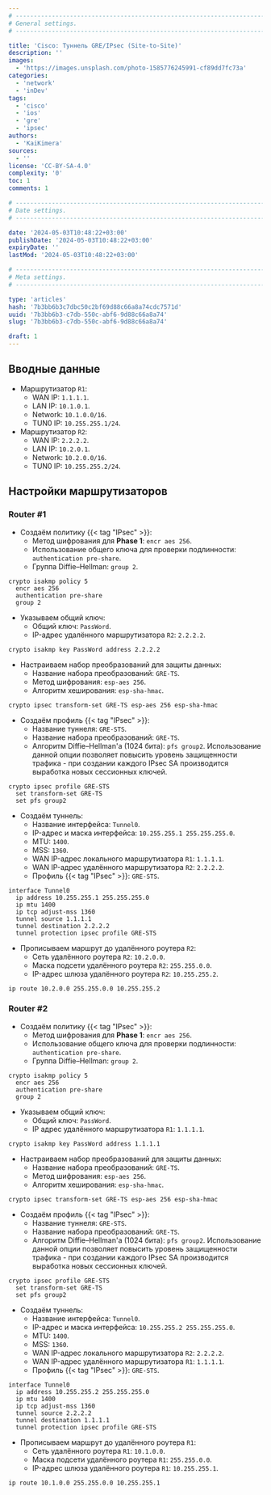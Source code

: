 ```yaml
---
# -------------------------------------------------------------------------------------------------------------------- #
# General settings.
# -------------------------------------------------------------------------------------------------------------------- #

title: 'Cisco: Туннель GRE/IPsec (Site-to-Site)'
description: ''
images:
  - 'https://images.unsplash.com/photo-1585776245991-cf89dd7fc73a'
categories:
  - 'network'
  - 'inDev'
tags:
  - 'cisco'
  - 'ios'
  - 'gre'
  - 'ipsec'
authors:
  - 'KaiKimera'
sources:
  - ''
license: 'CC-BY-SA-4.0'
complexity: '0'
toc: 1
comments: 1

# -------------------------------------------------------------------------------------------------------------------- #
# Date settings.
# -------------------------------------------------------------------------------------------------------------------- #

date: '2024-05-03T10:48:22+03:00'
publishDate: '2024-05-03T10:48:22+03:00'
expiryDate: ''
lastMod: '2024-05-03T10:48:22+03:00'

# -------------------------------------------------------------------------------------------------------------------- #
# Meta settings.
# -------------------------------------------------------------------------------------------------------------------- #

type: 'articles'
hash: '7b3bb6b3c7dbc50c2bf69d88c66a8a74cdc7571d'
uuid: '7b3bb6b3-c7db-550c-abf6-9d88c66a8a74'
slug: '7b3bb6b3-c7db-550c-abf6-9d88c66a8a74'

draft: 1
---
```




<!--more-->

## Вводные данные

- Маршрутизатор `R1`:
  - WAN IP: `1.1.1.1`.
  - LAN IP: `10.1.0.1`.
  - Network: `10.1.0.0/16`.
  - TUN0 IP: `10.255.255.1/24`.
- Маршрутизатор `R2`:
  - WAN IP: `2.2.2.2`.
  - LAN IP: `10.2.0.1`.
  - Network: `10.2.0.0/16`.
  - TUN0 IP: `10.255.255.2/24`.

## Настройки маршрутизаторов

### Router #1

- Создаём политику {{< tag "IPsec" >}}:
  - Метод шифрования для **Phase 1**: `encr aes 256`.
  - Использование общего ключа для проверки подлинности: `authentication pre-share`.
  - Группа Diffie–Hellman: `group 2`.

```
crypto isakmp policy 5
  encr aes 256
  authentication pre-share
  group 2
```

- Указываем общий ключ:
  - Общий ключ: `PassWord`.
  - IP-адрес удалённого маршрутизатора `R2`: `2.2.2.2`.

```
crypto isakmp key PassWord address 2.2.2.2
```

- Настраиваем набор преобразований для защиты данных:
  - Название набора преобразований: `GRE-TS`.
  - Метод шифрования: `esp-aes 256`.
  - Алгоритм хеширования: `esp-sha-hmac`.

```
crypto ipsec transform-set GRE-TS esp-aes 256 esp-sha-hmac
```

- Создаём профиль {{< tag "IPsec" >}}:
  - Название туннеля: `GRE-STS`.
  - Название набора преобразований: `GRE-TS`.
  - Алгоритм Diffie–Hellman'а (1024 бита): `pfs group2`. Использование данной опции позволяет повысить уровень защищенности трафика - при создании каждого IPsec SA производится выработка новых сессионных ключей.

```
crypto ipsec profile GRE-STS
  set transform-set GRE-TS
  set pfs group2
```

- Создаём туннель:
  - Название интерфейса: `Tunnel0`.
  - IP-адрес и маска интерфейса: `10.255.255.1 255.255.255.0`.
  - MTU: `1400`.
  - MSS: `1360`.
  - WAN IP-адрес локального маршрутизатора `R1`: `1.1.1.1`.
  - WAN IP-адрес удалённого маршрутизатора `R2`: `2.2.2.2`.
  - Профиль {{< tag "IPsec" >}}: `GRE-STS`.

```
interface Tunnel0
  ip address 10.255.255.1 255.255.255.0
  ip mtu 1400
  ip tcp adjust-mss 1360
  tunnel source 1.1.1.1
  tunnel destination 2.2.2.2
  tunnel protection ipsec profile GRE-STS
```

- Прописываем маршрут до удалённого роутера `R2`:
  - Сеть удалённого роутера `R2`: `10.2.0.0`.
  - Маска подсети удалённого роутера `R2`: `255.255.0.0`.
  - IP-адрес шлюза удалённого роутера `R2`: `10.255.255.2`.

```
ip route 10.2.0.0 255.255.0.0 10.255.255.2
```

### Router #2

- Создаём политику {{< tag "IPsec" >}}:
  - Метод шифрования для **Phase 1**: `encr aes 256`.
  - Использование общего ключа для проверки подлинности: `authentication pre-share`.
  - Группа Diffie–Hellman: `group 2`.

```
crypto isakmp policy 5
  encr aes 256
  authentication pre-share
  group 2
```

- Указываем общий ключ:
  - Общий ключ: `PassWord`.
  - IP адрес удалённого маршрутизатора `R1`: `1.1.1.1`.

```
crypto isakmp key PassWord address 1.1.1.1
```

- Настраиваем набор преобразований для защиты данных:
  - Название набора преобразований: `GRE-TS`.
  - Метод шифрования: `esp-aes 256`.
  - Алгоритм хеширования: `esp-sha-hmac`.

```
crypto ipsec transform-set GRE-TS esp-aes 256 esp-sha-hmac
```

- Создаём профиль {{< tag "IPsec" >}}:
  - Название туннеля: `GRE-STS`.
  - Название набора преобразований: `GRE-TS`.
  - Алгоритм Diffie–Hellman'а (1024 бита): `pfs group2`. Использование данной опции позволяет повысить уровень защищенности трафика - при создании каждого IPsec SA производится выработка новых сессионных ключей.

```
crypto ipsec profile GRE-STS
  set transform-set GRE-TS
  set pfs group2
```

- Создаём туннель:
  - Название интерфейса: `Tunnel0`.
  - IP-адрес и маска интерфейса: `10.255.255.2 255.255.255.0`.
  - MTU: `1400`.
  - MSS: `1360`.
  - WAN IP-адрес локального маршрутизатора `R2`: `2.2.2.2`.
  - WAN IP-адрес удалённого маршрутизатора `R1`: `1.1.1.1`.
  - Профиль {{< tag "IPsec" >}}: `GRE-STS`.

```
interface Tunnel0
  ip address 10.255.255.2 255.255.255.0
  ip mtu 1400
  ip tcp adjust-mss 1360
  tunnel source 2.2.2.2
  tunnel destination 1.1.1.1
  tunnel protection ipsec profile GRE-STS
```

- Прописываем маршрут до удалённого роутера `R1`:
  - Сеть удалённого роутера `R1`: `10.1.0.0`.
  - Маска подсети удалённого роутера `R1`: `255.255.0.0`.
  - IP-адрес шлюза удалённого роутера `R1`: `10.255.255.1`.

```
ip route 10.1.0.0 255.255.0.0 10.255.255.1
```
